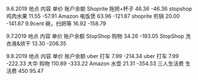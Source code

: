 9.6.2019
地点		内容		单价	账户余额
Shoprite		拖把+杯子 	46.36 	-46.36
stopshop	鸡肉水果 	11.55 	-57.91
Amazon		电饭煲		63.96	-121.87	
shoprite		煎锅		20.00	-141.87
9.9cent		碗，扫把等	16.92	-158.79

9.7.2019
地点		内容		单价	账户余额
StopShop	购物		34.26	-193.05
StopShop	洗衣液&烘干	13.30	-206.35

9.8.2019
地点		内容		单价	账户余额
uber		打车		7.99		-214.34
uber		打车		7.99		-222.33	
大华		购物		110.89	-333.22
Amazon		水壶		21.31	-354.53
三人生活费	生活费		450		  95.47
